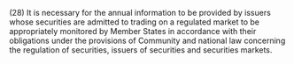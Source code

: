 (28) It is necessary for the annual information to be provided by issuers whose securities are admitted to trading on a regulated market to be appropriately monitored by Member States in accordance with their obligations under the provisions of Community and national law concerning the regulation of securities, issuers of securities and securities markets.